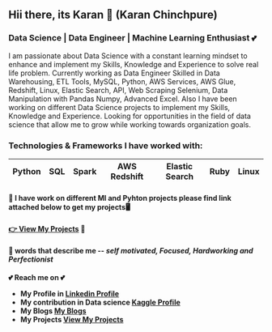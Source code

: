 <h2> Hii there, its Karan 👋 (Karan Chinchpure) </h2>
<h3> Data Science | Data Engineer | Machine Learning Enthusiast 💕</h3>
I am passionate about Data Science with a constant learning mindset to enhance and implement my Skills, Knowledge and Experience to solve real life problem. 
Currently working as Data Engineer Skilled in Data Warehousing, ETL Tools, MySQL, Python, AWS Services, AWS Glue, Redshift, Linux, Elastic Search, API, Web Scraping Selenium, Data Manipulation with Pandas Numpy, Advanced Excel. Also I have been working on different Data Science projects to implement my Skills, Knowledge and Experience. 
Looking for opportunities in the field of data science that allow me to grow while working towards organization goals.

### Technologies & Frameworks I have worked with:
 | Python | SQL | Spark | AWS Redshift | Elastic Search | Ruby | Linux | 
 | :---: | :---: | :---: | :-----: | :-----: | :-----: | :-----: |
  
<h4>👀 I have work on different Ml and Pyhton projects please find link attached below to get my projects🖥️<h4> 
<a href="https://karanchinch10.github.io/My_Projects_Portfolio/">👉 <b>View My Projects</b></a> 💝

<h4>🙂 words that describe me -- <i>self motivated, Focused, Hardworking and Perfectionist</i> <h4>

  
💕 Reach me on 💕
* My Profile in <a href="https://www.linkedin.com/in/karan433155/"><strong>Linkedin Profile</strong></a> 
* My contribution in Data science <a href="https://www.kaggle.com/karanchinchpure"><strong>Kaggle Profile</strong></a> 
* My Blogs <a href="https://medium.com/@karan433155"><strong>My Blogs</strong></a>
* My Projects <a href="https://karanchinch10.github.io/My_Projects_Portfolio/"><b>View My Projects</b></a> 





















